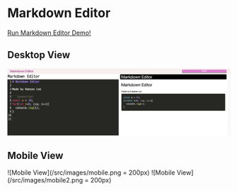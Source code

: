 # Markdown Editor
[Run Markdown Editor Demo!](https://haesoo-markdowneditor.netlify.app)

## Desktop View

![Desktop View](/src/images/desktop.png)

## Mobile View

![Mobile View](/src/images/mobile.png = 200px)
![Mobile View](/src/images/mobile2.png = 200px)
